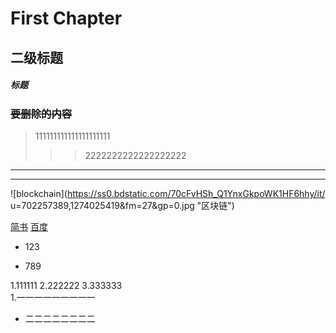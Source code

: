 # First Chapter
## 二级标题

##### **标题**

### ~~要删除的内容~~

>111111111111111111111
>>>2222222222222222222

------------------------------

*********************************************
![blockchain](https://ss0.bdstatic.com/70cFvHSh_Q1YnxGkpoWK1HF6hhy/it/
u=702257389,1274025419&fm=27&gp=0.jpg "区块链")

[简书](http://jianshu.com)
[百度](http://baidu.com)

- 123

+ 789

1.111111
2.222222
3.333333    
1.一一一一一一一一一
- 二二二二二二二二

